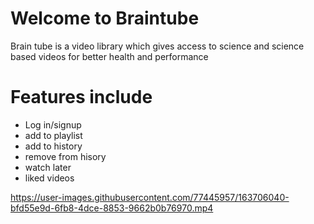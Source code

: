# Welcome to Braintube

Brain tube is a video library which gives access to science and science based videos for better health and performance
# Features include

- Log in/signup
- add to playlist
- add to history
- remove from hisory
- watch later
- liked videos





https://user-images.githubusercontent.com/77445957/163706040-bfd55e9d-6fb8-4dce-8853-9662b0b76970.mp4


